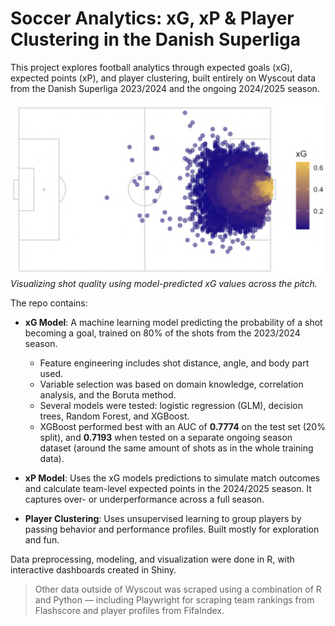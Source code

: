 # Soccer Analytics: xG, xP & Player Clustering in the Danish Superliga
This project explores football analytics through expected goals (xG), expected points (xP), and player clustering, built entirely on Wyscout data from the Danish Superliga 2023/2024 and the ongoing 2024/2025 season.

![xG Field Plot](Images/xG_Field.png)
*Visualizing shot quality using model-predicted xG values across the pitch.*


The repo contains:
- **xG Model**: A machine learning model predicting the probability of a shot becoming a goal, trained on 80% of the shots from the 2023/2024 season.  
  - Feature engineering includes shot distance, angle, and body part used.  
  - Variable selection was based on domain knowledge, correlation analysis, and the Boruta method.  
  - Several models were tested: logistic regression (GLM), decision trees, Random Forest, and XGBoost.  
  - XGBoost performed best with an AUC of **0.7774** on the test set (20% split), and **0.7193** when tested on a separate ongoing season dataset (around the same amount of shots as in the whole training data).  

- **xP Model**: Uses the xG models predictions to simulate match outcomes and calculate team-level expected points in the 2024/2025 season. It captures over- or underperformance across a full season.

- **Player Clustering**: Uses unsupervised learning to group players by passing behavior and performance profiles. Built mostly for exploration and fun.

Data preprocessing, modeling, and visualization were done in R, with interactive dashboards created in Shiny.


> Other data outside of Wyscout was scraped using a combination of R and Python — including Playwright for scraping team rankings from Flashscore and player profiles from FifaIndex.
